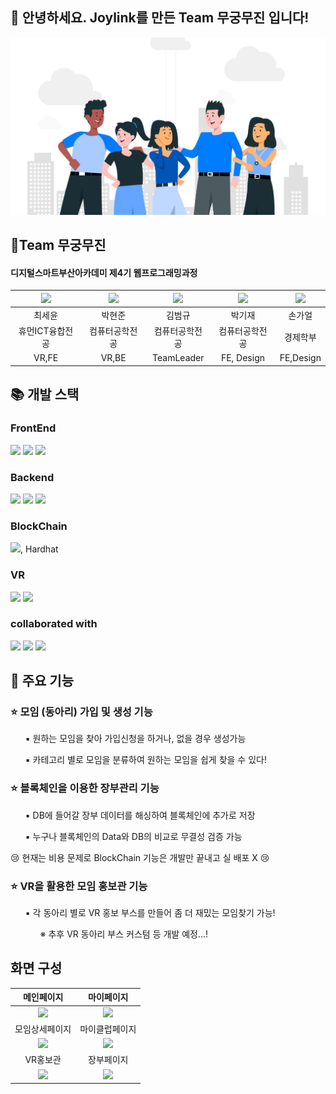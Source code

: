 ## 🙌 안녕하세요. Joylink를 만든 Team 무궁무진 입니다!
![mainpage](client/public/assets/mainpage.jpg)

## 🥇Team 무궁무진
#### 디지털스마트부산아카데미 제4기 웹프로그래밍과정
|<img src="https://github.com/seyun00.png" width="80">|<img src="https://github.com/haenjuna.png" width="80">|<img src="https://github.com/Storyos.png" width="80">|<img src="https://github.com/forgetme-not.png" width="80">|<img src="https://github.com/Gaeol.png" width="80">|
| :---: | :---: | :---: | :---: | :---: |
|최세윤|박현준|김범규|박기재|손가얼|
|휴먼ICT융합전공|컴퓨터공학전공|컴퓨터공학전공|컴퓨터공학전공|경제학부|
|VR,FE|VR,BE| TeamLeader | FE, Design | FE,Design |

## 📚 개발 스택

### FrontEnd
<p><img src="https://img.shields.io/badge/react-61DAFB?style=flat-square&logo=react&logoColor=black"/>
<img src="https://img.shields.io/badge/tailwindcss-06B6D4?style=flat-square&logo=tailwindcss&logoColor=white"/>
<img src="https://img.shields.io/badge/Supabase-3FCF8E?style=flat-square&logo=Supabase&logoColor=white"/>
  
### Backend
<p><img src="https://img.shields.io/badge/Supabase-3FCF8E?style=flat-square&logo=Supabase&logoColor=white"/>
<img src="https://img.shields.io/badge/node.js-5FA04E?style=flat-square&logo=node.js&logoColor=white"/>
<img src="https://img.shields.io/badge/Express-000000?style=flat-square&logo=Express&logoColor=white"/>

### BlockChain
<p><img src="https://img.shields.io/badge/web3.js-F16822?style=flat-square&logo=web3.js&logoColor=white"/>, Hardhat

### VR
<p><img src="https://img.shields.io/badge/blender-E87D0D?style=flat-square&logo=blender&logoColor=white"/>
<img src="https://img.shields.io/badge/aframe-EF2D5E?style=flat-square&logo=aframe&logoColor=white"/>

### collaborated with
<p><img src="https://img.shields.io/badge/figma-F24E1E?style=flat-square&logo=figma&logoColor=white"/>
<img src="https://img.shields.io/badge/github-181717?style=flat-square&logo=github&logoColor=white"/>
<img src="https://img.shields.io/badge/trello-0052CC?style=flat-square&logo=trello&logoColor=white"/>

## 📌 주요 기능

### ⭐ 모임 (동아리) 가입 및 생성 기능
<ul>▪️ 원하는 모임을 찾아 가입신청을 하거나, 없을 경우 생성가능 </ul>
<ul>▪️ 카테고리 별로 모임을 분류하여 원하는 모임을 쉽게 찾을 수 있다!  </ul>

### ⭐ 블록체인을 이용한 장부관리 기능 
<ul> ▪️ DB에 들어갈 장부 데이터를 해싱하여 블록체인에 추가로 저장</ul>
<ul> ▪️ 누구나 블록체인의 Data와 DB의 비교로 무결성 검증 가능 </ul>
😢 현재는 비용 문제로 BlockChain 기능은 개발만 끝내고 실 배포 X 😢

### ⭐ VR을 활용한 모임 홍보관 기능
<ul> ▪️ 각 동아리 별로 VR 홍보 부스를 만들어 좀 더 재밌는 모임찾기 가능! 
<ul> ※ 추후 VR 동아리 부스 커스텀 등 개발 예정...! </ul>
</ul>

## 화면 구성
|메인페이지|마이페이지|
| :---: | :---: |
|<img src="https://github.com/seyun00.png" width="400">|<img src="https://github.com/haenjuna.png" width="400">|
|모임상세페이지|마이클럽페이지|
|<img src="https://github.com/seyun00.png" width="400">|<img src="https://github.com/haenjuna.png" width="400">|
|VR홍보관|장부페이지|
|<img src="https://github.com/seyun00.png" width="400">|<img src="https://github.com/haenjuna.png" width="400">|
